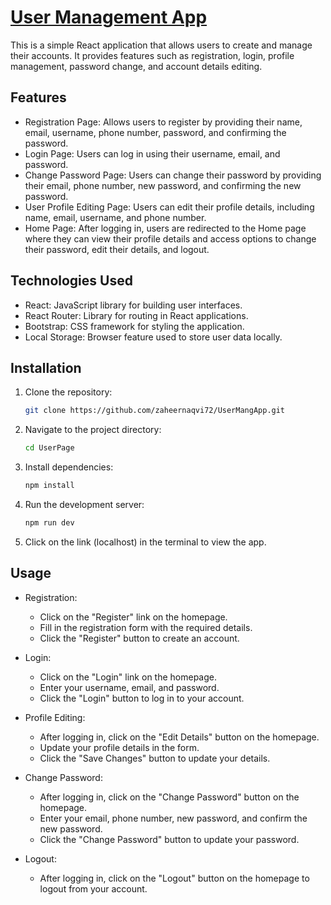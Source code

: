 # [User Management App](https://user-mang-app.vercel.app/)

This is a simple React application that allows users to create and manage their accounts. It provides features such as registration, login, profile management, password change, and account details editing.

## Features

- Registration Page: Allows users to register by providing their name, email, username, phone number, password, and confirming the password.
- Login Page: Users can log in using their username, email, and password.
- Change Password Page: Users can change their password by providing their email, phone number, new password, and confirming the new password.
- User Profile Editing Page: Users can edit their profile details, including name, email, username, and phone number.
- Home Page: After logging in, users are redirected to the Home page where they can view their profile details and access options to change their password, edit their details, and logout.

## Technologies Used

- React: JavaScript library for building user interfaces.
- React Router: Library for routing in React applications.
- Bootstrap: CSS framework for styling the application.
- Local Storage: Browser feature used to store user data locally.

## Installation

1. Clone the repository:

    ```bash
    git clone https://github.com/zaheernaqvi72/UserMangApp.git
    ```

2. Navigate to the project directory:

    ```bash
    cd UserPage
    ```

3. Install dependencies:

    ```bash
    npm install
    ```

4. Run the development server:

    ```bash
    npm run dev
    ```

5. Click on the link (localhost) in the terminal to view the app.

## Usage

- Registration:
  - Click on the "Register" link on the homepage.
  - Fill in the registration form with the required details.
  - Click the "Register" button to create an account.

- Login:
  - Click on the "Login" link on the homepage.
  - Enter your username, email, and password.
  - Click the "Login" button to log in to your account.

- Profile Editing:
  - After logging in, click on the "Edit Details" button on the homepage.
  - Update your profile details in the form.
  - Click the "Save Changes" button to update your details.

- Change Password:
  - After logging in, click on the "Change Password" button on the homepage.
  - Enter your email, phone number, new password, and confirm the new password.
  - Click the "Change Password" button to update your password.

- Logout:
  - After logging in, click on the "Logout" button on the homepage to logout from your account.
